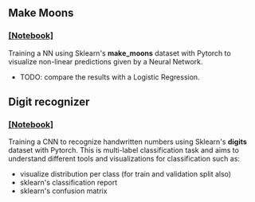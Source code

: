 ## Make Moons
### [[Notebook]](MakeMoons/MakeMoons.ipynb)

Training a NN using Sklearn's **make_moons** dataset with Pytorch to visualize non-linear predictions given by a Neural Network.
- TODO: compare the results with a Logistic Regression.

## Digit recognizer
### [[Notebook]](DigitRecognizer/DigitRecognizer.ipynb)

Training a CNN to recognize handwritten numbers using Sklearn's **digits** dataset with Pytorch. This is multi-label classification task and aims to understand different tools and visualizations for classification such as:

- visualize distribution per class (for train and validation split also)
- sklearn's classification report
- sklearn's confusion matrix
